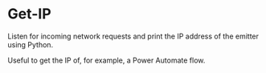 # Get-IP
Listen for incoming network requests and print the IP address of the emitter using Python.

Useful to get the IP of, for example, a Power Automate flow.

